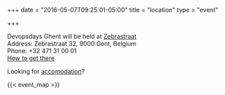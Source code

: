 +++
date = "2016-05-07T09:25:01-05:00"
title = "location"
type = "event"

+++

Devopsdays Ghent will be held at <a href="http://www.zebrastraat.be">Zebrastraat</a><br />
Address: Zebrastraat 32, 9000 Gent, Belgium<br />
Phone: +32 471 31 00 01<br />
<a href="http://www.zebrastraat.be/pages/routebeschrijving.html" target="_new">How to get there</a>

Looking for <a href="https://visit.gent.be/en/accommodation">accomodation</a>?

{{< event_map >}}
